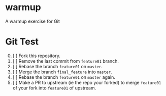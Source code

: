 # warmup
A warmup exercise for Git

# Git Test
0. [ ] Fork this repository.
1. [ ] Remove the last commit from `feature01` branch.
1. [ ] Rebase the branch `feature01` on `master`.
2. [ ] Merge the branch `final_feature` into `master`.
3. [ ] Rebase the branch `feature01` on `master` again.
4. [ ] Make a PR to upstream (ie the repo your forked) to merge `feature01` of your fork into `feature01` of upstream.